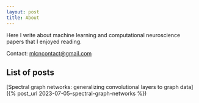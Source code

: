 ```yaml
---
layout: post
title: About
---
```

Here I write about machine learning and computational neuroscience papers that I enjoyed reading.

Contact: mlcncontact@gmail.com

## List of posts

[Spectral graph networks: generalizing convolutional layers to graph data]({% post_url 2023-07-05-spectral-graph-networks %})
